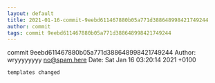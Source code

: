 ```yaml
---
layout: default
title: 2021-01-16-commit-9eebd611467880b05a771d388648998421749244
author: commit
tags: commit 9eebd611467880b05a771d388648998421749244
---
```


commit 9eebd611467880b05a771d388648998421749244
Author: wryyyyyyyy <no@spam.here>
Date:   Sat Jan 16 03:20:14 2021 +0100

    templates changed
